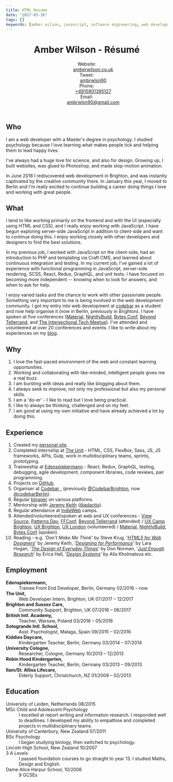 ```yaml
---
title: HTML Resume
date: "2017-03-16"
tags: []
keywords: [amber wilson, javascript, software engineering, web development, coding, cv, resume]
---
```



<header>

<h1>
<span class="p-name">Amber Wilson</span> -
<span class="p-note">R&#233;sum&#233;</span>
</h1>

<dl>
<dt>Website:</dt>
<dd><a href="https://amberwilson.co.uk" class="u-url" rel="me" target="_blank">amberwilson.co.uk</a></dd>
<dt>Tweet:</dt>
<dd><a href="https://twitter.com/ambrwlsn90" target="_blank" class="u-url" rel="me">ambrwlsn90</a></dd>
<dt>Phone:</dt>
<dd><a href="tel:+4915901395127" class="p-tel">+4915901395127</a></dd>
<dt>Email:</dt>
<dd><a class="u-email" href="mailto:ambrwlsn90@gmail.com">ambrwlsn90@gmail.com</a></dd>
</dl>
</header>

<section>
<h2>Who</h2>
<p>I am a web developer with a Master's degree in psychology. I studied psychology because I love learning what makes
people tick and helping them to lead happy lives.</p>
<p>I've always had a huge love for science, and also for design. Growing up, I built websites, was glued to Photoshop,
and made stop-motion animation.</p>
<p>In
<time datetime="2016-06">June 2016</time> I rediscovered web development in <span class="p-locality">Brighton</span>, and was instantly
captivated by the creative community there. In
<time datetime="2018-01">January</time> this year, I moved to <span class="p-locality">Berlin</span> and I'm really excited to continue
building a career doing things I love and working with great people.</p>
</section>
<section>
<h2>What</h2>
<p>I tend to like working primarily on the frontend and with the UI (especially using HTML and CSS), and I really enjoy
working with JavaScript. I have begun exploring server-side JavaScript in addition to client-side and want to
continue doing this. I enjoy working closely with other developers and designers to find the best solutions.</p>
<p>In my previous job, I worked with JavaScript on the client-side, had an introduction to PHP and templating via Craft
CMS, and learned about continuous integration and testing. In my current job, I've gained a lot of experience
with functional programming in JavaScript, server-side rendering, SCSS, React, Redux, GraphQL, and unit tests.
I have focused on becoming more independent -- knowing when to look for answers, and when to ask for help.
</p>
<p>I enjoy varied tasks and the chance to work with other passionate people. Something very important to me is being
involved in the web development community. I got my entry into web development at
<a href="https://codebar.io">codebar</a> as a student and now help organise it (now in Berlin, previously in
Brighton). I have spoken at five conferences (<a href="https://web.material.is/2017/">Material</a>, <a href="https://nightlybuild.io/">NightlyBuild</a>,
<a href="https://www.bytesconf.co.uk/">Bytes Conf</a>, <a href="https://beyondtellerrand.com/">Beyond Tellerrand</a>,
and
<a href="https://the-intersectional-tech-meetup.glitch.me/">The Intersectional Tech Meetup</a>). I've attended
and volunteered at over 20 conferences and events. I like to write about my experiences on my <a href="https://amberwilson.co.uk/blog/">blog</a>.</p>
</section>
<section>
<h2>Why</h2>
<ol>
<li>I love the fast-paced environment of the web and constant learning opportunities.</li>
<li>Working and collaborating with like-minded, intelligent people gives me a real buzz.</li>
<li>I am bursting with ideas and really like blogging about them.</li>
<li>I always seek to improve, not only my professional but also my personal skills.</li>
<li>I am a 'do-er' - I like to read but I love being practical.</li>
<li>I like to always be thinking, challenged and on my feet.</li>
<li>I am good at using my own initiative and have already achieved a lot by doing this.</li>
</ol>
</section>
<section>
<h2>Experience</h2>
<ol>
<li>Created my <a href="https://amberwilson.co.uk" class="u-url" rel="me">personal site</a>.</li>
<li>Completed internship at <a href="https://theunit.co.uk">The Unit</a> - HTML, CSS, FlexBox, Sass, JS, JS frameworks,
    APIs, Gulp, work in multidisciplinary teams, sprints, prototyping.</li>
<li>Traineeship at <a href="https://edenspiekermann.com">Edenspiekermann</a> - React, Redux, GraphQL, testing, debugging,
    agile development, component libraries, code reviews, pair programming.</li>
<li>Projects on <a href="https://github.com/ambrwlsn">GitHub</a>.</li>
<li>Organiser at <a href="https://codebar.io">Codebar </a>, (previously <a href="https://twitter.com/CodebarBrighton">@CodebarBrighton</a>,
    now <a href="https://twitter.com/codebarBerlin">@codebarBerlin</a>).</li>
<li>Regular <a href="https://amberwilson.co.uk/">blogger</a> on various platforms.</li>
<li>Mentorship with <a href="https://adactio.com">Jeremy Keith</a> (<a href="https://twitter.com/adactio">@adactio</a>).</li>
<li>Regular attendance at <a href="https://indieweb.org/">IndieWeb</a> camps.</li>
<li>Attended/volunteered/spoken at web and UX conferences - <a href="https://viewsourceconf.org/london-2017/">View Source</a>,
    <a href="https://patternsday.com/">Patterns Day</a>, <a href="https://2017.ffconf.org/">FFConf</a>,
    <a href="https://beyondtellerrand.com/">Beyond Tellerrand</a> (attended) / <a href="https://www.uxcampbrighton.org/">UX Camp Brighton</a>,
    <a href="http://uxbrighton.org.uk/2017/">UX Brighton</a>, <a href="https://2017.uxlondon.com/">UX
London</a> (volunteered) / <a href="https://web.material.is/2017/">Material</a>, <a href="https://nightlybuild.io/">NightlyBuild</a>,
    <a href="https://www.bytesconf.co.uk/">Bytes Conf</a> (spoken).</li>
<li>Reading - e.g. '<cite>Don't Make Me Think</cite>' by Steve Krug, '<cite><a href="https://html5forwebdesigners.com/">HTML5 for Web Designers</a></cite>'
    by Jeremy Keith, '<cite><a href="http://designingforperformance.com/">Designing for Performance</a></cite>'
    by Lara Hogan, '<cite><a href="https://www.jnd.org/books/design-of-everyday-things-revised.html">The Design of Everyday Things</a></cite>'
    by Don Norman, '<cite><a href="https://abookapart.com/products/just-enough-research">Just Enough Research</a></cite>'
    by Erica Hall, '<cite><a href="http://designsystemsbook.com/">Design Systems</a></cite>' by Alla Kholmatova
    etc.
</li>

</ol>
</section>
<section>
<h2>Employment</h2>
<dl>
<dt><strong>Edenspiekermann, </strong></dt>
<dd>Trainee Front End Developer, Berlin, Germany
    <time datetime="2018-02">02/2018</time> – now</dd>
<dt><strong>The Unit, </strong></dt>
<dd>Web Developer Intern, Brighton, UK
    <time datetime="2017-07">07/2017</time> –
    <time datetime="2017-12">12/2017</time>
    <dt><strong>Brighton and Sussex Care, </strong></dt>
    <dd>Community Support, Brighton, UK
        <time datetime="2016-07">07/2016</time> –
        <time datetime="2017-05">06/2017</time>
    </dd>
    <dt><strong>British Intl. Academy, </strong></dt>
    <dd>Teacher, Warsaw, Poland 03/2016 –
        <time datetime="2016-05">05/2016</time>
    </dd>
    <dt><strong>Sotogrande Intl. School, </strong></dt>
    <dd>Asst. Psychologist, Malaga, Spain
        <time datetime="2015-09">09/2015</time> –
        <time datetime="2016-02">02/2016</time>
    </dd>
    <dt><strong>Kiddies Daycare, </strong></dt>
    <dd>Kindergarten Teacher, Berlin, Germany
        <time datetime="2014-03">03/2014</time> –
        <time datetime="2014-07">07/2014</time>
    </dd>
    <dt><strong>University Cologne, </strong></dt>
    <dd>Researcher, Cologne, Germany
        <time datetime="2013-10">10/2013</time> –
        <time datetime="2013-12">12/2013</time>
    </dd>
    <dt><strong>Robin Hood Kindergarten, </strong></dt>
    <dd>Kindergarten Teacher, Berlin, Germany
        <time datetime="2013-03">03/2013</time> –
        <time datetime="2013-09">09/2013</time>
    </dd>
    <dt><strong>Ilam/St. Allisa Lifecare, </strong></dt>
    <dd>Elderly Support, Christchurch, NZ
        <time datetime="2009-01">01/2009</time> –
        <time datetime="2013-02">02/2013</time>
    </dd>
</dl>
</section>
<section>
<h2>Education</h2>
<dl>
<dt>University of Leiden, Netherlands
    <time datetime="2015-08">08/2015</time>
    <div>MSc Child and Adolescent Psychology</div>
</dt>
<dd>I excelled at report writing and information research. I responded well to deadlines. I developed my ability
    to empathise and completed projects in multidisciplinary teams.</dd>

<dt>University of Canterbury, New Zealand
    <time datetime="2011-07">07/2011</time>
    <div> BSc Psychology</div>
</dt>
<dd>I began studying biology, then switched to psychology.</dd>

<dt>Lincoln High School, New Zealand
    <time datetime="2007-10">10/2007</time>
    <div> 3 A Levels</div>
</dt>
<dd>I passed foundation courses to go straight to year 13. I studied Maths, Design and English.</dd>

<dt>
    <div>Dame Alice Harpur School,
        <time datetime="2006-10">10/2006</time>
        <div>
</dt>
<dd>9 GCSEs</dd>
</dl>
</section>
